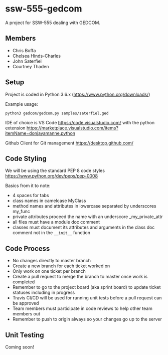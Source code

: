 # ssw-555-gedcom
A project for SSW-555 dealing with GEDCOM.

## Members
- Chris Boffa
- Chelsea Hinds-Charles
- John Saterfiel
- Courtney Thaden

## Setup
Project is coded in Python 3.6.x (https://www.python.org/downloads/)

Example usage:
```
python3 gedcom/gedcom.py samples/saterfiel.ged
```

IDE of choice is VS Code https://code.visualstudio.com/ with the python extension https://marketplace.visualstudio.com/items?itemName=donjayamanne.python

Github Client for Git management https://desktop.github.com/

## Code Styling
We will be using the standard PEP 8 code styles https://www.python.org/dev/peps/pep-0008

Basics from it to note:
- 4 spaces for tabs
- class names in camelcase MyClass
- method names and attributes in lowercase separated by underscores my_func
- private attributes proceed the name with an underscore _my_private_attr
- all files must have a module doc comment
- classes must document its attributes and arguments in the class doc comment not in the ```__init__``` function

## Code Process
- No changes directly to master branch
- Create a new branch for each ticket worked on
- Only work on one ticket per branch
- Create a pull request to merge the branch to master once work is completed
- Remember to go to the project board (aka sprint board) to update ticket statuses including in progress
- Travis CI/CD will be used for running unit tests before a pull request can be approved
- Team members must participate in code reviews to help other team members out
- Remember to push to origin always so your changes go up to the server

## Unit Testing
Coming soon!
